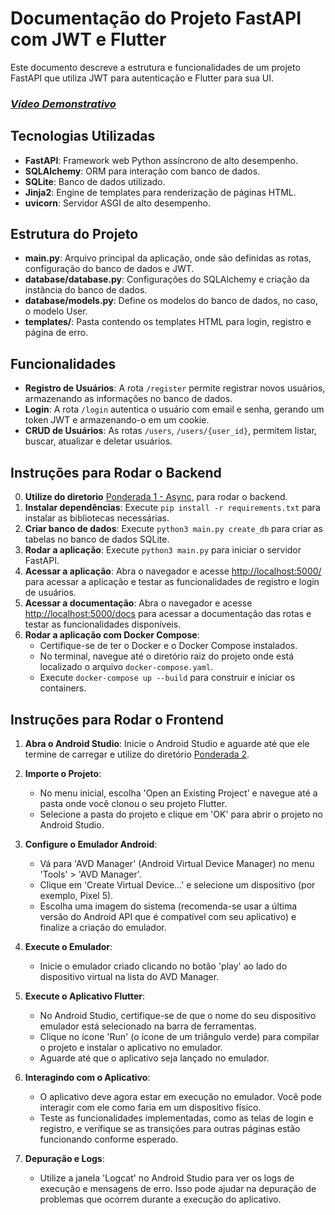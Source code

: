 # Documentação do Projeto FastAPI com JWT e Flutter

Este documento descreve a estrutura e funcionalidades de um projeto FastAPI que utiliza JWT para autenticação e Flutter para sua UI.

### [*Vídeo Demonstrativo*](https://drive.google.com/file/d/1Vh3TFzF9M7p_2Tzg7zVJIRP1NTqEElaN/view?usp=sharing)

## Tecnologias Utilizadas

- **FastAPI**: Framework web Python assíncrono de alto desempenho.
- **SQLAlchemy**: ORM para interação com banco de dados.
- **SQLite**: Banco de dados utilizado.
- **Jinja2**: Engine de templates para renderização de páginas HTML.
- **uvicorn**: Servidor ASGI de alto desempenho.

## Estrutura do Projeto

- **main.py**: Arquivo principal da aplicação, onde são definidas as rotas, configuração do banco de dados e JWT.
- **database/database.py**: Configurações do SQLAlchemy e criação da instância do banco de dados.
- **database/models.py**: Define os modelos do banco de dados, no caso, o modelo User.
- **templates/**: Pasta contendo os templates HTML para login, registro e página de erro.

## Funcionalidades

- **Registro de Usuários**: A rota `/register` permite registrar novos usuários, armazenando as informações no banco de dados.
- **Login**: A rota `/login` autentica o usuário com email e senha, gerando um token JWT e armazenando-o em um cookie.
- **CRUD de Usuários**: As rotas `/users`, `/users/{user_id}`, permitem listar, buscar, atualizar e deletar usuários.

## Instruções para Rodar o Backend

0. **Utilize do diretorio** [Ponderada 1 - Async](https://github.com/Gabi-Barretto/M10-Individual/tree/main/Ponderada%201%20-%20Async), para rodar o backend.
1. **Instalar dependências**: Execute `pip install -r requirements.txt` para instalar as bibliotecas necessárias.
2. **Criar banco de dados**: Execute `python3 main.py create_db` para criar as tabelas no banco de dados SQLite.
3. **Rodar a aplicação**: Execute `python3 main.py` para iniciar o servidor FastAPI.
4. **Acessar a aplicação**: Abra o navegador e acesse [http://localhost:5000/](http://localhost:5000/) para acessar a aplicação e testar as funcionalidades de registro e login de usuários.
5. **Acessar a documentação**: Abra o navegador e acesse [http://localhost:5000/docs](http://localhost:5000/docs) para acessar a documentação das rotas e testar as funcionalidades disponíveis.
6. **Rodar a aplicação com Docker Compose**:
   - Certifique-se de ter o Docker e o Docker Compose instalados.
   - No terminal, navegue até o diretório raiz do projeto onde está localizado o arquivo `docker-compose.yaml`.
   - Execute `docker-compose up --build` para construir e iniciar os containers.

## Instruções para Rodar o Frontend

1. **Abra o Android Studio**: Inicie o Android Studio e aguarde até que ele termine de carregar e utilize do diretório [Ponderada 2](https://github.com/Gabi-Barretto/M10-Individual/tree/main/Ponderada%202).

2. **Importe o Projeto**:
   - No menu inicial, escolha 'Open an Existing Project' e navegue até a pasta onde você clonou o seu projeto Flutter.
   - Selecione a pasta do projeto e clique em 'OK' para abrir o projeto no Android Studio.

3. **Configure o Emulador Android**:
   - Vá para 'AVD Manager' (Android Virtual Device Manager) no menu 'Tools' > 'AVD Manager'.
   - Clique em 'Create Virtual Device...' e selecione um dispositivo (por exemplo, Pixel 5).
   - Escolha uma imagem do sistema (recomenda-se usar a última versão do Android API que é compatível com seu aplicativo) e finalize a criação do emulador.

4. **Execute o Emulador**:
   - Inicie o emulador criado clicando no botão 'play' ao lado do dispositivo virtual na lista do AVD Manager.

5. **Execute o Aplicativo Flutter**:
   - No Android Studio, certifique-se de que o nome do seu dispositivo emulador está selecionado na barra de ferramentas.
   - Clique no ícone 'Run' (o ícone de um triângulo verde) para compilar o projeto e instalar o aplicativo no emulador.
   - Aguarde até que o aplicativo seja lançado no emulador.

6. **Interagindo com o Aplicativo**:
   - O aplicativo deve agora estar em execução no emulador. Você pode interagir com ele como faria em um dispositivo físico.
   - Teste as funcionalidades implementadas, como as telas de login e registro, e verifique se as transições para outras páginas estão funcionando conforme esperado.

7. **Depuração e Logs**:
   - Utilize a janela 'Logcat' no Android Studio para ver os logs de execução e mensagens de erro. Isso pode ajudar na depuração de problemas que ocorrem durante a execução do aplicativo.
